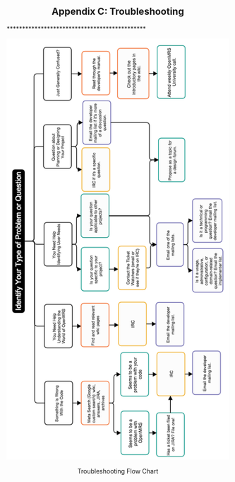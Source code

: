 <center><h2>Appendix C: Troubleshooting</h2></center>
*********************************************

![Troubleshooting Flow Chart](/assets/troubleshootingflowchart.png)
<center>Troubleshooting Flow Chart